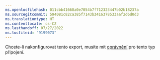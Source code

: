 ```yaml
---
ms.openlocfilehash: 011cbb41668a0e7054b7f712323447b02b18237a
ms.sourcegitcommit: 594081c82ca385f7143b3416378533aaf2d6d0d3
ms.translationtype: HT
ms.contentlocale: cs-CZ
ms.lasthandoff: 07/27/2022
ms.locfileid: "9199073"
---
```

Chcete-li nakonfigurovat tento export, musíte mít [oprávnění](../export-destinations.md#set-up-a-new-export) pro tento typ připojení.
